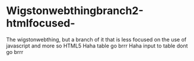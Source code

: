 # Wigstonwebthingbranch2-htmlfocused-
The wigstonwebthing, but a branch of it that is less focused on the use of javascript and more so HTML5
Haha table go brrr
Haha input to table dont go brrr
